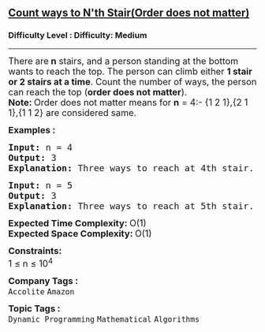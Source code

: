 <h2><a href="https://www.geeksforgeeks.org/problems/count-ways-to-nth-stairorder-does-not-matter5639/1?timeMachineDate=2024-09-04">Count ways to N'th Stair(Order does not matter)</a></h2><h3>Difficulty Level : Difficulty: Medium</h3><hr><div class="problems_problem_content__Xm_eO"><p><span style="font-size: 18px;">There are<strong> n</strong> stairs, and a person standing at the bottom wants to reach the top. The person can climb either <strong>1 stair or 2 stairs at a time</strong>. Count the number of ways, the person can reach the top (<strong>order does not matter</strong>).<br></span><span style="font-size: 18px;"><strong>Note: </strong>Order does not matter means for <strong>n</strong> = 4:- {1 2 1},{2 1 1},{1 1 2} are considered same.</span></p>
<p><span style="font-size: 18px;"><strong>Examples :</strong></span></p>
<pre><span style="font-size: 18px;"><strong>Input: </strong>n =<strong> </strong>4
<strong>Output: </strong>3
<strong>Explanation:</strong> Three ways to reach at 4th stair. They are {1, 1, 1, 1}, {1, 1, 2}, {2, 2}.</span>
</pre>
<pre><span style="font-size: 18px;"><strong>Input: </strong>n = 5
<strong>Output: </strong>3
<strong>Explanation: </strong>Three ways to reach at 5th stair. They are {1, 1, 1, 1, 1}, {1, 1, 2, 1} and {1, 2, 2}.</span>
</pre>
<p><span style="font-size: 18px;"><strong>Expected Time Complexity:&nbsp;</strong>O(1)<br><strong>Expected Space Complexity:&nbsp;</strong>O(1)</span></p>
<p><span style="font-size: 18px;"><strong>Constraints:</strong><br>1 ≤ n ≤ 10<sup>4</sup></span></p></div><p><span style=font-size:18px><strong>Company Tags : </strong><br><code>Accolite</code>&nbsp;<code>Amazon</code>&nbsp;<br><p><span style=font-size:18px><strong>Topic Tags : </strong><br><code>Dynamic Programming</code>&nbsp;<code>Mathematical</code>&nbsp;<code>Algorithms</code>&nbsp;
